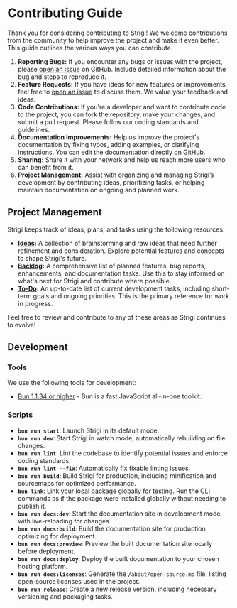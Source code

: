 # Contributing Guide

Thank you for considering contributing to Strigi! We welcome contributions from the community to help improve the project and make it even better. This guide outlines the various ways you can contribute.

1. **Reporting Bugs:** If you encounter any bugs or issues with the project, please [open an issue](https://github.com/9aia/strigi/issues) on GitHub. Include detailed information about the bug and steps to reproduce it.
2. **Feature Requests:** If you have ideas for new features or improvements, feel free to [open an issue](https://github.com/9aia/strigi/issues) to discuss them. We value your feedback and ideas.
3. **Code Contributions:** If you're a developer and want to contribute code to the project, you can fork the repository, make your changes, and submit a pull request. Please follow our coding standards and guidelines.
4. **Documentation Improvements:** Help us improve the project's documentation by fixing typos, adding examples, or clarifying instructions. You can edit the documentation directly on GitHub.
5. **Sharing:** Share it with your network and help us reach more users who can benefit from it.
6. **Project Management:** Assist with organizing and managing Strigi’s development by contributing ideas, prioritizing tasks, or helping maintain documentation on ongoing and planned work.

## Project Management

Strigi keeps track of ideas, plans, and tasks using the following resources:

- **[Ideas](pm/notes/ideas.md):** A collection of brainstorming and raw ideas that need further refinement and consideration. Explore potential features and concepts to shape Strigi's future.
- **[Backlog](pm/BACKLOG.md):** A comprehensive list of planned features, bug reports, enhancements, and documentation tasks. Use this to stay informed on what's next for Strigi and contribute where possible.
- **[To-Do](pm/TODO.md):** An up-to-date list of current development tasks, including short-term goals and ongoing priorities. This is the primary reference for work in progress.

Feel free to review and contribute to any of these areas as Strigi continues to evolve!

## Development

### Tools

We use the following tools for development:

- [Bun 1.1.34 or higher](https://bun.sh/) - Bun is a fast JavaScript all-in-one toolkit.

### Scripts

- **`bun run start`**: Launch Strigi in its default mode.
- **`bun run dev`**: Start Strigi in watch mode, automatically rebuilding on file changes.
- **`bun run lint`**: Lint the codebase to identify potential issues and enforce coding standards.
- **`bun run lint --fix`**: Automatically fix fixable linting issues.
- **`bun run build`**: Build Strigi for production, including minification and sourcemaps for optimized performance.
- **`bun link`**: Link your local package globally for testing. Run the CLI commands as if the package were installed globally without needing to publish it.
- **`bun run docs:dev`**: Start the documentation site in development mode, with live-reloading for changes.
- **`bun run docs:build`**: Build the documentation site for production, optimizing for deployment.
- **`bun run docs:preview`**: Preview the built documentation site locally before deployment.
- **`bun run docs:deploy`**: Deploy the built documentation to your chosen hosting platform.
- **`bun run docs:licenses`**: Generate the `/about/open-source.md` file, listing open-source licenses used in the project.
- **`bun run release`**: Create a new release version, including necessary versioning and packaging tasks.
